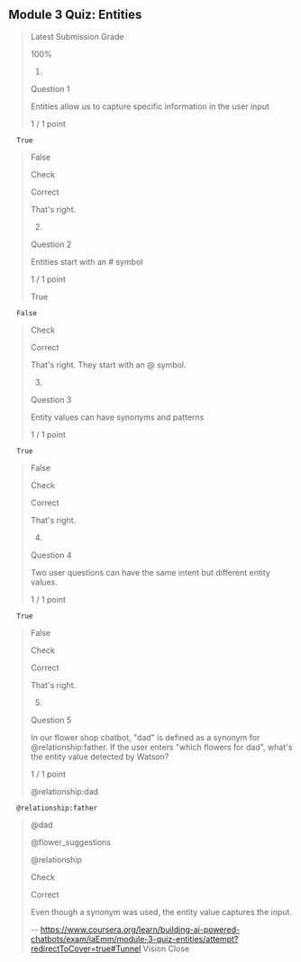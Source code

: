 ## Module 3 Quiz: Entities
> 
> Latest Submission Grade
> 
> 100%
> 
> 1.
> 
> Question 1
> 
> Entities allow us to capture specific information in the user input
> 
> 1 / 1 point
> 

      True 
> 
>  False 
> 
> Check
> 
> Correct
> 
> That's right.
> 
> 2.
> 
> Question 2
> 
> Entities start with an # symbol
> 
> 1 / 1 point
> 
>  True 
> 

      False 
> 
> Check
> 
> Correct
> 
> That's right. They start with an @ symbol.
> 
> 3.
> 
> Question 3
> 
> Entity values can have synonyms and patterns
> 
> 1 / 1 point
> 

      True 
> 
>  False 
> 
> Check
> 
> Correct
> 
> That's right.
> 
> 4.
> 
> Question 4
> 
> Two user questions can have the same intent but different entity values.
> 
> 1 / 1 point
> 

      True 
> 
>  False 
> 
> Check
> 
> Correct
> 
> That's right.
> 
> 5.
> 
> Question 5
> 
> In our flower shop chatbot, "dad" is defined as a synonym for @relationship:father. If the user enters "which flowers for dad", what's the entity value detected by Watson?
> 
> 1 / 1 point
> 
>  @relationship:dad 
> 

      @relationship:father 
> 
>  @dad 
> 
>  @flower_suggestions 
> 
>  @relationship 
> 
> Check
> 
> Correct
> 
> Even though a synonym was used, the entity value captures the input.
>
> -- https://www.coursera.org/learn/building-ai-powered-chatbots/exam/iaEmm/module-3-quiz-entities/attempt?redirectToCover=true#Tunnel Vision Close
